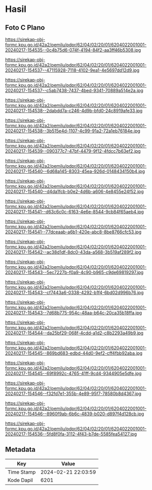 # Hasil

## Foto C Plano

https://sirekap-obj-formc.kpu.go.id/42a2/pemilu/pdpr/62/04/02/20/01/6204022001001-20240217-154535--0c4b75d6-074f-4194-84f2-aa3ff46b5308.jpg

https://sirekap-obj-formc.kpu.go.id/42a2/pemilu/pdpr/62/04/02/20/01/6204022001001-20240217-154537--47115928-7118-4102-9ea1-4e5697dd12d9.jpg

https://sirekap-obj-formc.kpu.go.id/42a2/pemilu/pdpr/62/04/02/20/01/6204022001001-20240217-154537--c5ab7438-7437-4bed-9341-70889a514e2a.jpg

https://sirekap-obj-formc.kpu.go.id/42a2/pemilu/pdpr/62/04/02/20/01/6204022001001-20240217-154538--2dabdd7a-c246-4d9b-bfd0-24c8919afe33.jpg

https://sirekap-obj-formc.kpu.go.id/42a2/pemilu/pdpr/62/04/02/20/01/6204022001001-20240217-154538--3b515e4d-1107-4c99-91a2-72a1eb76184e.jpg

https://sirekap-obj-formc.kpu.go.id/42a2/pemilu/pdpr/62/04/02/20/01/6204022001001-20240217-154539--090377c7-47bf-4479-9f12-4fdcc7b63ef2.jpg

https://sirekap-obj-formc.kpu.go.id/42a2/pemilu/pdpr/62/04/02/20/01/6204022001001-20240217-154540--6d68a145-8303-45ea-926d-0148434150b4.jpg

https://sirekap-obj-formc.kpu.go.id/42a2/pemilu/pdpr/62/04/02/20/01/6204022001001-20240217-154540--d4da1fcb-b0e2-4d6b-a606-4e8455e24f52.jpg

https://sirekap-obj-formc.kpu.go.id/42a2/pemilu/pdpr/62/04/02/20/01/6204022001001-20240217-154541--d63c6c0c-6163-4e6e-8544-9cb84f65aeb4.jpg

https://sirekap-obj-formc.kpu.go.id/42a2/pemilu/pdpr/62/04/02/20/01/6204022001001-20240217-154541--77dceaab-a6b1-420e-abc8-8be8766cfc53.jpg

https://sirekap-obj-formc.kpu.go.id/42a2/pemilu/pdpr/62/04/02/20/01/6204022001001-20240217-154542--ac38d1df-8dc0-43da-a568-3b519af289f2.jpg

https://sirekap-obj-formc.kpu.go.id/42a2/pemilu/pdpr/62/04/02/20/01/6204022001001-20240217-154543--5ec7227b-f0a9-4c90-b965-c9de69819297.jpg

https://sirekap-obj-formc.kpu.go.id/42a2/pemilu/pdpr/62/04/02/20/01/6204022001001-20240217-154543--cf7443a6-0338-4292-b1f4-6bd02d996b76.jpg

https://sirekap-obj-formc.kpu.go.id/42a2/pemilu/pdpr/62/04/02/20/01/6204022001001-20240217-154543--7d68b775-954c-48aa-b64c-20ca35b18ffa.jpg

https://sirekap-obj-formc.kpu.go.id/42a2/pemilu/pdpr/62/04/02/20/01/6204022001001-20240217-154544--da25bf29-068f-4cdd-a1d2-c8b2293a49b9.jpg

https://sirekap-obj-formc.kpu.go.id/42a2/pemilu/pdpr/62/04/02/20/01/6204022001001-20240217-154545--869bd683-edbd-44d0-9ef2-cff4fbb92aba.jpg

https://sirekap-obj-formc.kpu.go.id/42a2/pemilu/pdpr/62/04/02/20/01/6204022001001-20240217-154545--69f8992c-4765-41ff-9cd4-9344905e5dfe.jpg

https://sirekap-obj-formc.kpu.go.id/42a2/pemilu/pdpr/62/04/02/20/01/6204022001001-20240217-154546--f32fd7e1-355b-4e89-95f7-78580b8d4367.jpg

https://sirekap-obj-formc.kpu.go.id/42a2/pemilu/pdpr/62/04/02/20/01/6204022001001-20240217-154546--8960f9ab-6b6c-4839-b020-d897f4d128cb.jpg

https://sirekap-obj-formc.kpu.go.id/42a2/pemilu/pdpr/62/04/02/20/01/6204022001001-20240217-154536--5fd8f0fa-3112-4f43-b7de-5585fea54127.jpg


## Metadata

| Key        | Value               |
| ---------- | ------------------- |
| Time Stamp | 2024-02-21 22:03:59 |
| Kode Dapil | 6201                |



